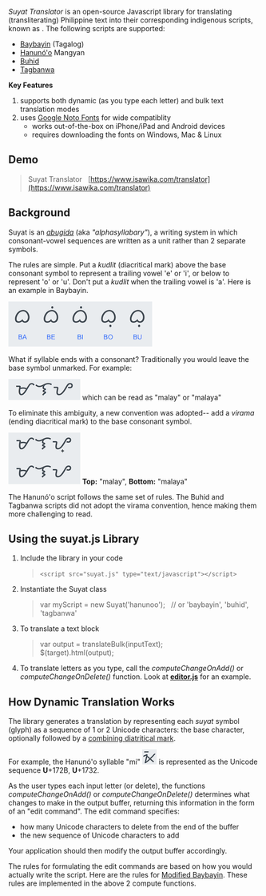 
_Suyat Translator_ is an open-source Javascript library for translating (transliterating) Philippine text into their corresponding indigenous scripts, known as . The following scripts are supported:
* [Baybayin](https://en.wikipedia.org/wiki/Baybayin) (Tagalog)
* [Hanunó'o](https://en.wikipedia.org/wiki/Hanunuo_script) Mangyan
* [Buhid](https://en.wikipedia.org/wiki/Buhid_script)
* [Tagbanwa](https://en.wikipedia.org/wiki/Tagbanwa_script)

**Key Features**

1. supports both dynamic (as you type each letter) and bulk text translation modes
2. uses [Google Noto Fonts](https://www.google.com/get/noto/) for wide compatiblity
   * works out-of-the-box on iPhone/iPad and Android devices
   * requires downloading the fonts on Windows, Mac & Linux

## Demo

> Suyat Translator&nbsp;&nbsp;&nbsp;[https://www.isawika.com/translator](https://www.isawika.com/translator)

## Background

Suyat is an [_abugida_](https://en.wikipedia.org/wiki/Abugida) (aka _"alphasyllabary"_), a writing system in which consonant-vowel sequences are written as a unit rather than 2 separate symbols.

The rules are simple. Put a _kudlit_ (diacritical mark) above the base consonant symbol to represent a trailing vowel 'e' or 'i', or below to represent 'o' or 'u'. Don't put a _kudlit_ when the trailing vowel is 'a'. Here is an example in Baybayin.

[![Baybayin text for "BA-BE-BI-BO-BU"](assets/ba-be-bi-bo-bu.png)](#)

What if syllable ends with a consonant? Traditionally you would leave the base symbol unmarked. For example:

[![Baybayin text for "malaya"](assets/malaya.png)](#) which can be read as "malay" or "malaya"

To eliminate this ambiguity, a new convention was adopted-- add a _virama_ (ending diacritical mark) to the base consonant symbol.

[![Baybayin text for "malay" versus "malaya"](assets/malay-malaya.png)](#) **Top:** "malay", **Bottom:** "malaya"

The Hanunó'o script follows the same set of rules. The Buhid and Tagbanwa scripts did not adopt the virama convention, hence making them more challenging to read.

## Using the suyat.js Library

1. Include the library in your code

    >`<script src="suyat.js" type="text/javascript"></script>`

2. Instantiate the Suyat class

    >var myScript = new Suyat('hanunoo'); &nbsp;&nbsp;// or 'baybayin', 'buhid', 'tagbanwa'

3. To translate a text block

    >var output = translateBulk(inputText);<br/>
    >$(target).html(output);

4. To translate letters as you type, call the _computeChangeOnAdd()_ or  _computeChangeOnDelete()_ function. Look at [**editor.js**](https://github.com/benbongalon/suyat-translator/blob/master/editor.js) for an example.

## How Dynamic Translation Works

The library generates a translation by representing each _suyat_ symbol (glyph) as a sequence of 1 or 2 Unicode characters: the base character, optionally followed by a [combining diatritical mark](https://en.wikipedia.org/wiki/Combining_character).

For example, the Hanunó'o syllable "mi" [![Hanunoo symbol "mi"](assets/hanunoo_mi.png)](#) is represented as the Unicode sequence **U**+172B, **U**+1732.

As the user types each input letter (or delete), the functions _computeChangeOnAdd()_ or  _computeChangeOnDelete()_ determines what changes to make in the output buffer, returning this information in the form of an "edit command". The edit command specifies:

- how many Unicode characters to delete from the end of the buffer
- the new sequence of Unicode characters to add

Your application should then modify the output buffer accordingly. 

The rules for formulating the edit commands are based on how you would actually write the script. Here are the rules for [Modified Baybayin](https://blog.kabuay.com/tutorials/modified/). These rules are implemented in the above 2 compute functions.

